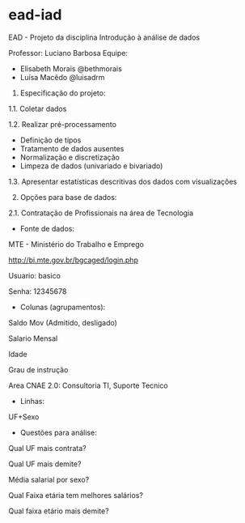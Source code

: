# ead-iad
EAD - Projeto da disciplina Introdução à análise de dados

Professor: Luciano Barbosa
Equipe:
- Elisabeth Morais @bethmorais
- Luísa Macêdo @luisadrm

1. Especificação do projeto:

1.1. Coletar dados

1.2. Realizar pré-processamento

- Definição de tipos
- Tratamento de dados ausentes
- Normalização e discretização
- Limpeza de dados (univariado e bivariado)

1.3. Apresentar estatísticas descritivas dos dados com visualizações

2. Opções para base de dados:

2.1. Contratação de Profissionais na área de Tecnologia 

- Fonte de dados:

MTE - Ministério do Trabalho e Emprego

http://bi.mte.gov.br/bgcaged/login.php

Usuario: basico

Senha: 12345678

- Colunas (agrupamentos):

Saldo Mov (Admitido, desligado)

Salario Mensal

Idade

Grau de instrução

Area CNAE 2.0: Consultoria TI, Suporte Tecnico

- Linhas:

UF+Sexo

- Questões para análise:

Qual UF mais contrata?

Qual UF mais demite?

Média salarial por sexo?

Qual Faixa etária tem melhores salários?

Qual faixa etário mais demite?


